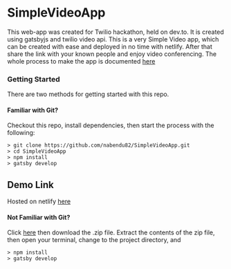 # SimpleVideoApp
This web-app was created for Twilio hackathon, held on dev.to. It is created using gatsbyjs and twilio video api. This is a very Simple Video app, which can be created with ease and deployed in no time with netlify. After that share the link with your known people and enjoy video conferencing. The whole process to make the app is documented [here](https://dev.to/nabendu82/twiliohackathon-video-chat-app-using-gatsby-and-twilio-1-17nk)

### Getting Started

There are two methods for getting started with this repo.

#### Familiar with Git?
Checkout this repo, install dependencies, then start the process with the following:

```
> git clone https://github.com/nabendu82/SimpleVideoApp.git
> cd SimpleVideoApp
> npm install
> gatsby develop
```
## Demo Link
Hosted on netlify [here](https://simplevideoapp.netlify.app/)

#### Not Familiar with Git?
Click [here](https://github.com/nabendu82/SimpleVideoApp/archive/master.zip) then download the .zip file.  Extract the contents of the zip file, then open your terminal, change to the project directory, and
```
> npm install
> gatsby develop
```
